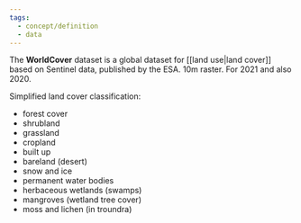 ```yaml
---
tags:
  - concept/definition
  - data
---
```

The **WorldCover** dataset is a global dataset for [[land use|land cover]] based on Sentinel data, published by the ESA.
10m raster.
For 2021 and also 2020.

Simplified land cover classification:
- forest cover
- shrubland
- grassland
- cropland
- built up
- bareland (desert)
- snow and ice
- permanent water bodies
- herbaceous wetlands (swamps)
- mangroves (wetland tree cover)
- moss and lichen (in troundra)